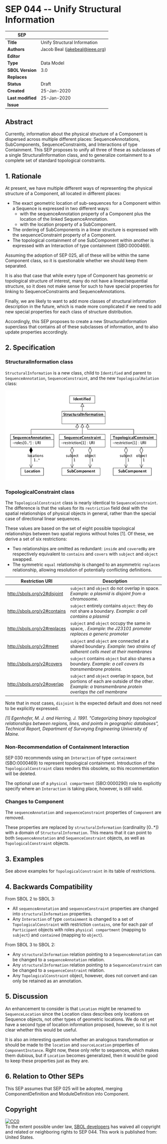 # SEP 044 -- Unify Structural Information

SEP                     | <leave empty>
----------------------|--------------
**Title**                | Unify Structural Information
**Authors**           | Jacob Beal (jakebeal@ieee.org)
**Editor**            | <leave empty>
**Type**               | Data Model
**SBOL Version** | 3.0
**Replaces**        |
**Status**             | Draft
**Created**          | 25-Jan-2020
**Last modified**  | 25-Jan-2020
**Issue**          | 


## Abstract

Currently, information about the physical structure of a Component is dispersed across multiple different places: SequenceAnnotations, SubComponents, SequenceConstraints, and Interactions of type Containment.
This SEP proposes to unify all three of these as subclasses of a single StructuralInformation class, and to generalize containment to a complete set of standard topological constraints.



## 1. Rationale <a name="rationale"></a>

At present, we have multiple different ways of representing the physical structure of a Component, all located in different places:

* The exact geometric location of sub-sequences for a Component within a Sequence is expressed in two different ways:
  * with the sequenceAnnotation property of a Component plus the location of the linked SequenceAnnotation. 
  * with the location property of a SubComponent.
* The ordering of SubComponents in a linear structure is expressed with the sequenceConstraint property of a Component.
* The topological containment of one SubComponent within another is expressed with an Interaction of type containment (SBO:0000469).

Assuming the adoption of SEP 025, all of these will be within the same Component class, so it is questionable whether we should keep them separated.  

It is also that case that while every type of Component has geometric or topological structure of interest, many do not have a linear/sequential structure, so it does not make sense for such to have special properties for linking to SequenceConstraints and SequenceAnnotations.

Finally, we are likely to want to add more classes of structural information description in the future, which is made more complicated if we need to add new special properties for each class of structure distribution.

Accordingly, this SEP proposes to create a new StructuralInformation superclass that contains all of these subclasses of information, and to also update properties accordingly.

## 2. Specification <a name="specification"></a>

### StructuralInformation class

`StructuralInformation` is a new class, child to `Identified` and parent to `SequenceAnnotation`, `SequenceConstraint`, and the new `TopologicalRelation` class:

![examples](images/sep_044_structuralinformation.png)

### TopologicalConstraint class

The `TopologicalConstraint` class is nearly identical to `SequenceConstraint`. The difference is that the values for its `restriction` field deal with the spatial relationships of physical objects in general, rather than the special case of directional linear sequences.

These values are based on the set of eight possible topological relationships between two spatial regions without holes [1].
Of these, we derive a set of six restrictions:

* Two relationships are omitted as redundant: `inside` and `coveredBy` are respectively equivalent to `contains` and `covers` with `subject` and `object` swapped.
* The symmetric `equal` relationship is changed to an asymmetric `replaces` relationship, allowing resolution of potentially conflicting definitions.



Restriction URI       | Description
----------------------|--------------
http://sbols.org/v2#disjoint      | `subject` and `object` do not overlap in space.  *Example: a plasmid is disjoint from a chromosome.*
http://sbols.org/v2#contains      | `subject` entirely contains `object`: they do not share a boundary.  *Example: a cell contains a plasmid*
http://sbols.org/v2#replaces      | `subject` and `object` occupy the same in space, . *Example: the J23101 promoter replaces a generic promoter*
http://sbols.org/v2#meet      | `subject` and `object` are connected at a shared boundary. *Example: two strains of adherent cells meet at their membranes*
http://sbols.org/v2#covers      | `subject` contains `object` but also shares a boundary. *Example: a cell covers its transmembrane proteins.*
http://sbols.org/v2#overlap      | `subject` and `object` overlap in space, but portions of each are outside of the other. *Example: a transmembrane protein overlaps the cell membrane*

Note that in most cases, `disjoint` is the expected default and does not need to be explicitly expressed.

*[1] Egenhofer, M. J. and Herring, J. 1991. "Categorizing binary topological relationships between regions, lines, and points in geographic databases", Technical Report, Department of Surveying Engineering University of Maine.*

### Non-Recommendation of Containment Interaction

SEP 030 recommends using an `Interaction` of type `containment` (SBO:0000469) to represent topological containment. Introduction of the `TopologicalConstraint` class renders this obsolete, so this recommentation will be deleted.

The optional use of a `physical compartment` (SBO:0000290) role to explicitly specify where an `Interaction` is taking place, however, is still valid.

### Changes to Component

The `sequenceAnnotation` and `sequenceConstraint` properties of `Component` are removed.

These properties are replaced by `structuralInformation` (cardinality [0..*]) with a domain of `StructuralInformation`. This means that it can point to both `SequenceAnnotation` and `SequenceConstraint` objects, as well as `TopologicalConstraint` objects.


## 3. Examples <a name='example'></a>

See above examples for `TopologicalConstraint` in its table of restrictions. 

## 4. Backwards Compatibility <a name='compatibility'></a>

From SBOL 2 to SBOL 3: 

* All `sequenceAnnotation` and `sequenceConstraint` properties are changed into `structuralInformation` properties.
* Any `Interaction` of type `containment` is changed to a set of  `TopologicalConstraint` with restriction `contains`, one for each pair of `Participant` objects with roles `physical compartment` (mapping to `subject`) and `contained` (mapping to `object`).


From SBOL 3 to SBOL 2:

* Any `structuralInformation` relation pointing to a `SequenceAnnotation` can be changed to a `sequenceAnnotation` relation.
* Any `structuralInformation` relation pointing to a `SequenceConstraint` can be changed to a `sequenceConstraint` relation.
* Any `TopologicalConstraint` object, however, does not convert and can only be retained as an annotation.




## 5. Discussion <a name='discussion'></a>

An enhancement to consider is that `Location` might be renamed to `SequenceLocation` since the Location class describes only locations on Sequence objects, not other types of geometric locations.  We do not yet have a second type of location information proposed, however, so it is not clear whether this would be useful.

It is also an interesting question whether an analogous transformation or should be made to the `location` and `sourceLocation` properties of `ComponentInstance`.  Right now, these only refer to sequences, which makes them dubious, but if `Location` becomes generalized, then it would be good to keep these properties just as they are.


## 6. Relation to Other SEPs <a name="seps"></a>

This SEP assumes that SEP 025 will be adopted, merging ComponentDefinition and ModuleDefinition into Component.


## Copyright <a name='copyright'></a>

<p xmlns:dct="http://purl.org/dc/terms/" xmlns:vcard="http://www.w3.org/2001/vcard-rdf/3.0#">
  <a rel="license"
     href="http://creativecommons.org/publicdomain/zero/1.0/">
    <img src="http://i.creativecommons.org/p/zero/1.0/88x31.png" style="border-style: none;" alt="CC0" />
  </a>
  <br />
  To the extent possible under law,
  <a rel="dct:publisher"
     href="sbolstandard.org">
    <span property="dct:title">SBOL developers</span></a>
  has waived all copyright and related or neighboring rights to
  <span property="dct:title">SEP 044</span>.
This work is published from:
<span property="vcard:Country" datatype="dct:ISO3166"
      content="US" about="sbolstandard.org">
  United States</span>.
</p>
